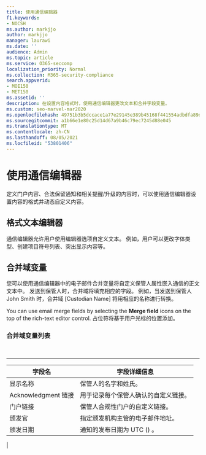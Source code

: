 ```yaml
---
title: 使用通信编辑器
f1.keywords:
- NOCSH
ms.author: markjjo
author: markjjo
manager: laurawi
ms.date: ''
audience: Admin
ms.topic: article
ms.service: O365-seccomp
localization_priority: Normal
ms.collection: M365-security-compliance
search.appverid:
- MOE150
- MET150
ms.assetid: ''
description: 在设置内容格式时，使用通信编辑器更改文本和合并字段变量。
ms.custom: seo-marvel-mar2020
ms.openlocfilehash: 49751b3b5dccace1a77e29145e389b45168f441554adbdfa89d0aeb02219a48f
ms.sourcegitcommit: a1b66e1e80c25d14d67a9b46c79ec7245d88e045
ms.translationtype: MT
ms.contentlocale: zh-CN
ms.lasthandoff: 08/05/2021
ms.locfileid: "53801406"
---
```

# <a name="use-the-communications-editor"></a>使用通信编辑器

定义门户内容、合法保留通知和相关提醒/升级的内容时，可以使用通信编辑器设置内容的格式并动态自定义内容。

## <a name="rich-text-editor"></a>格式文本编辑器

通信编辑器允许用户使用编辑器选项自定义文本。 例如，用户可以更改字体类型、创建项目符号列表、突出显示内容等。

## <a name="merge-field-variables"></a>合并域变量

您可以使用通信编辑器中的电子邮件合并变量将自定义保管人属性嵌入通信的正文文本中。 发送到保管人时，合并域将填充相应的字段。 例如，当发送到保管人 John Smith 时，合并域 [Custodian Name] 将用相应的名称进行转换。

You can use email merge fields by selecting the **Merge field** icons on the top of the rich-text editor control. 占位符将基于用户光标的位置添加。

### <a name="list-of-merge-field-variables"></a>合并域变量列表

<br>

****

|字段名|字段详细信息|
|---|---|
|显示名称|保管人的名字和姓氏。|
|Acknowledgment 链接|用于记录每个保管人确认的自定义链接。|
|门户链接|保管人合规性门户的自定义链接。|
|颁发官|指定颁发机构主管的电子邮件地址。|
|颁发日期|通知的发布日期为 UTC () 。|
|
